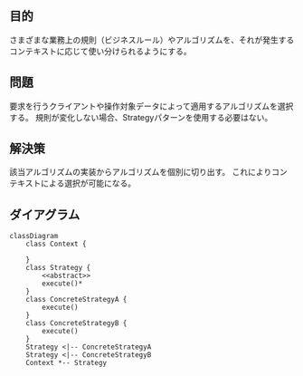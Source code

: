 ## 目的
さまざまな業務上の規則（ビジネスルール）やアルゴリズムを、それが発生するコンテキストに応じて使い分けられるようにする。

## 問題
要求を行うクライアントや操作対象データによって適用するアルゴリズムを選択する。
規則が変化しない場合、Strategyパターンを使用する必要はない。

## 解決策
該当アルゴリズムの実装からアルゴリズムを個別に切り出す。
これによりコンテキストによる選択が可能になる。

## ダイアグラム
```mermaid
classDiagram
    class Context {

    }
    class Strategy {
        <<abstract>>
        execute()*
    }
    class ConcreteStrategyA {
        execute()
    }
    class ConcreteStrategyB {
        execute()
    }
    Strategy <|-- ConcreteStrategyA
    Strategy <|-- ConcreteStrategyB
    Context *-- Strategy
```